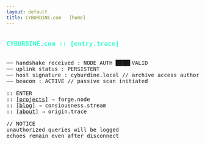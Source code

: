 ```yaml
---
layout: default
title: CYBURDINE.com - [home]
---
```

<!--
SPDX-FileCopyrightText: © 2025 Justin Burdine <justin@cyburdine.com>
SPDX-License-Identifier: BSD-3-Clause
-->
<pre class="glow">
<h3 style="color:#33ffcc">CYBURDINE.com :: [entry.trace]</h3>
── handshake received : NODE AUTH ████▌VALID  
── uplink status : PERSISTENT  
── host signature : cyburdine.local // archive access authorized  
── beacon : ACTIVE // passive scan initiated

:: ENTER  
:: <a href="/projects">[projects]</a> → forge.node  
:: <a href="/blog">[blog]</a> → consiousness.stream  
:: <a href="/about">[about]</a> → origin.trace

// NOTICE  
unauthorized queries will be logged  
echoes remain even after disconnect
</pre>
